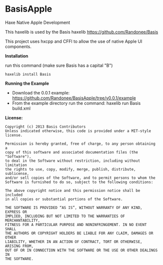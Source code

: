 BasisApple
=====

Haxe Native Apple Development

This haxelib is used by the Basis haxelib
https://github.com/Randonee/Basis

This project uses hxcpp and CFFI to allow the use of native Apple UI components.


**Installation**

run this command (make sure Basis has a capital "B")

	haxelib install Basis
	

**Running the Example**

* Download the 0.0.1 example: https://github.com/Randonee/BasisApple/tree/v0.0.1/example
* From the example directory run the command: haxelib run Basis build.xml

**License:**

	Copyright (c) 2013 Basis Contributors
    Unless indicated otherwise, this code is provided under a MIT-style license. 

    Permission is hereby granted, free of charge, to any person obtaining a 
    copy of this software and associated documentation files (the "Software"),
    to deal in the Software without restriction, including without limitation
    the rights to use, copy, modify, merge, publish, distribute, sublicense,
    and/or sell copies of the Software, and to permit persons to whom the
    Software is furnished to do so, subject to the following conditions:

    The above copyright notice and this permission notice shall be included
    in all copies or substantial portions of the Software.

    THE SOFTWARE IS PROVIDED “AS IS”, WITHOUT WARRANTY OF ANY KIND, EXPRESS OR
    IMPLIED, INCLUDING BUT NOT LIMITED TO THE WARRANTIES OF MERCHANTABILITY,
    FITNESS FOR A PARTICULAR PURPOSE AND NONINFRINGEMENT. IN NO EVENT SHALL 
    THE AUTHORS OR COPYRIGHT HOLDERS BE LIABLE FOR ANY CLAIM, DAMAGES OR OTHER
    LIABILITY, WHETHER IN AN ACTION OF CONTRACT, TORT OR OTHERWISE, ARISING FROM,
    OUT OF OR IN CONNECTION WITH THE SOFTWARE OR THE USE OR OTHER DEALINGS IN
    THE SOFTWARE.